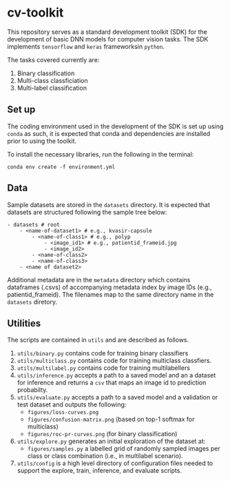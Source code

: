 # cv-toolkit

This repository serves as a standard development toolkit (SDK) for the development of basic DNN models for computer vision tasks. The SDK implements `tensorflow` and `keras` frameworksin `python`.


The tasks covered currently are:

1. Binary classification
2. Multi-class classficiation
3. Multi-label classification

## Set up

The coding environment used in the development of the SDK is set up using `conda` as such, it is expected that conda and dependencies are installed prior to using the toolkit.

To install the necessary libraries, run the following in the terminal:
```
conda env create -f environment.yml
```

## Data

Sample datasets are stored in the `datasets` directory. It is expected that datasets are structured following the sample tree below:

```
- datasets # root
	- <name-of-dataset1> # e.g., kvasir-capsule
		- <name-of-class1> # e.g., polyp
			- <image_id1> # e.g., patientid_frameid.jpg
			- <image_id2>
		- <name-of-class2>
		- <name-of-class3>
	- <name of dataset2>
```

Additional metadata are in the `metadata` directory which contains dataframes (.csvs) of accompanying metadata index by image IDs (e.g., patientid_frameid). The filenames map to the same directory name in the `datasets` diretory.

## Utilities

The scripts are contained in `utils` and are described as follows.

1. `utils/binary.py` contains code for training binary classifiers
2. `utils/multiclass.py` contains code for training multiclass classfiers.
3. `utils/multilabel.py` contains code for training multilabellers
4. `utils/inference.py` accepts a path to a saved model and an a dataset for inference and returns a `csv` that maps an image id to prediction probabilty.
5. `utils/evaluate.py` accepts a path to a saved model and a validation or test dataset and outputs the following:
	- `figures/loss-curves.png`
	- `figures/confusion-matrix.png` (based on top-1 softmax for multiclass)
	- `figures/roc-pr-curves.png` (for binary classification)
6. `utils/explore.py` generates an initial exploration of the dataset at:
	- `figures/samples.py` a labelled grid of randomly sampled images per class or class combination (i.e., in multilabel scenario).
7. `utils/config` is a high level directory of configuration files needed to support the explore, train, inference, and evaluate scripts.


